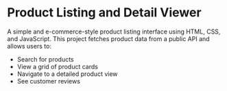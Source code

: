 # Product Listing and Detail Viewer

A simple and e-commerce-style product listing interface using HTML, CSS, and JavaScript. 
This project fetches product data from a public API and allows users to:
- Search for products
- View a grid of product cards
- Navigate to a detailed product view
- See customer reviews
